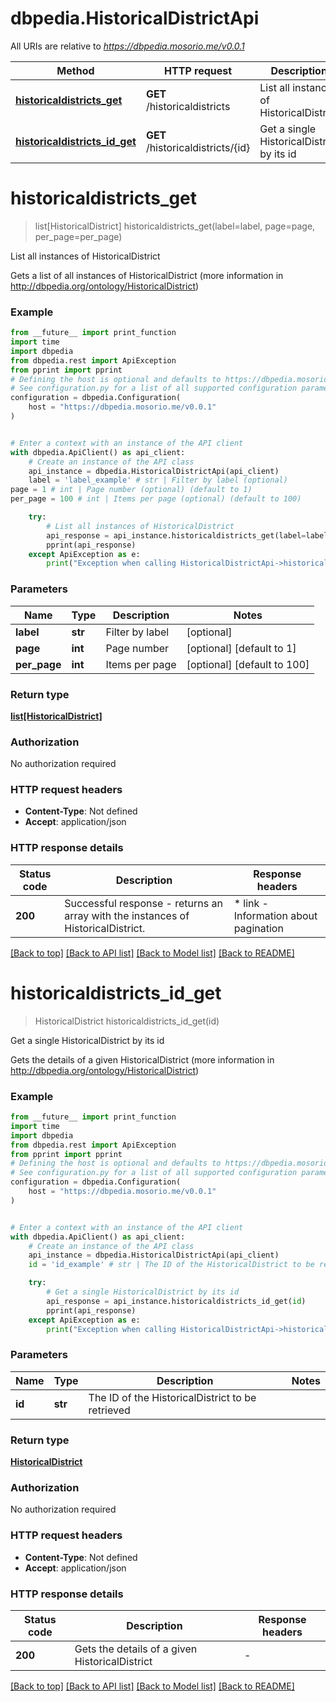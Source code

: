 # dbpedia.HistoricalDistrictApi

All URIs are relative to *https://dbpedia.mosorio.me/v0.0.1*

Method | HTTP request | Description
------------- | ------------- | -------------
[**historicaldistricts_get**](HistoricalDistrictApi.md#historicaldistricts_get) | **GET** /historicaldistricts | List all instances of HistoricalDistrict
[**historicaldistricts_id_get**](HistoricalDistrictApi.md#historicaldistricts_id_get) | **GET** /historicaldistricts/{id} | Get a single HistoricalDistrict by its id


# **historicaldistricts_get**
> list[HistoricalDistrict] historicaldistricts_get(label=label, page=page, per_page=per_page)

List all instances of HistoricalDistrict

Gets a list of all instances of HistoricalDistrict (more information in http://dbpedia.org/ontology/HistoricalDistrict)

### Example

```python
from __future__ import print_function
import time
import dbpedia
from dbpedia.rest import ApiException
from pprint import pprint
# Defining the host is optional and defaults to https://dbpedia.mosorio.me/v0.0.1
# See configuration.py for a list of all supported configuration parameters.
configuration = dbpedia.Configuration(
    host = "https://dbpedia.mosorio.me/v0.0.1"
)


# Enter a context with an instance of the API client
with dbpedia.ApiClient() as api_client:
    # Create an instance of the API class
    api_instance = dbpedia.HistoricalDistrictApi(api_client)
    label = 'label_example' # str | Filter by label (optional)
page = 1 # int | Page number (optional) (default to 1)
per_page = 100 # int | Items per page (optional) (default to 100)

    try:
        # List all instances of HistoricalDistrict
        api_response = api_instance.historicaldistricts_get(label=label, page=page, per_page=per_page)
        pprint(api_response)
    except ApiException as e:
        print("Exception when calling HistoricalDistrictApi->historicaldistricts_get: %s\n" % e)
```

### Parameters

Name | Type | Description  | Notes
------------- | ------------- | ------------- | -------------
 **label** | **str**| Filter by label | [optional] 
 **page** | **int**| Page number | [optional] [default to 1]
 **per_page** | **int**| Items per page | [optional] [default to 100]

### Return type

[**list[HistoricalDistrict]**](HistoricalDistrict.md)

### Authorization

No authorization required

### HTTP request headers

 - **Content-Type**: Not defined
 - **Accept**: application/json

### HTTP response details
| Status code | Description | Response headers |
|-------------|-------------|------------------|
**200** | Successful response - returns an array with the instances of HistoricalDistrict. |  * link - Information about pagination <br>  |

[[Back to top]](#) [[Back to API list]](../README.md#documentation-for-api-endpoints) [[Back to Model list]](../README.md#documentation-for-models) [[Back to README]](../README.md)

# **historicaldistricts_id_get**
> HistoricalDistrict historicaldistricts_id_get(id)

Get a single HistoricalDistrict by its id

Gets the details of a given HistoricalDistrict (more information in http://dbpedia.org/ontology/HistoricalDistrict)

### Example

```python
from __future__ import print_function
import time
import dbpedia
from dbpedia.rest import ApiException
from pprint import pprint
# Defining the host is optional and defaults to https://dbpedia.mosorio.me/v0.0.1
# See configuration.py for a list of all supported configuration parameters.
configuration = dbpedia.Configuration(
    host = "https://dbpedia.mosorio.me/v0.0.1"
)


# Enter a context with an instance of the API client
with dbpedia.ApiClient() as api_client:
    # Create an instance of the API class
    api_instance = dbpedia.HistoricalDistrictApi(api_client)
    id = 'id_example' # str | The ID of the HistoricalDistrict to be retrieved

    try:
        # Get a single HistoricalDistrict by its id
        api_response = api_instance.historicaldistricts_id_get(id)
        pprint(api_response)
    except ApiException as e:
        print("Exception when calling HistoricalDistrictApi->historicaldistricts_id_get: %s\n" % e)
```

### Parameters

Name | Type | Description  | Notes
------------- | ------------- | ------------- | -------------
 **id** | **str**| The ID of the HistoricalDistrict to be retrieved | 

### Return type

[**HistoricalDistrict**](HistoricalDistrict.md)

### Authorization

No authorization required

### HTTP request headers

 - **Content-Type**: Not defined
 - **Accept**: application/json

### HTTP response details
| Status code | Description | Response headers |
|-------------|-------------|------------------|
**200** | Gets the details of a given HistoricalDistrict |  -  |

[[Back to top]](#) [[Back to API list]](../README.md#documentation-for-api-endpoints) [[Back to Model list]](../README.md#documentation-for-models) [[Back to README]](../README.md)

